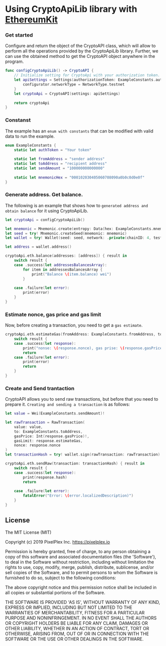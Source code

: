 # Using CryptoApiLib library with [EthereumKit](https://github.com/D-Technologies/EthereumKit)

### Get started

Сonfigure and return the object of the CryptoAPI class, which will allow to perform all the operations provided by the CryptoApiLib library.
Further, we can use the obtained method to get the CryptoAPI object anywhere in the program.
```swift
func configCryptoApiLib() -> CryptoAPI {
    // Initialize setting for CryptoApi with your authorization token.
    let apiSettings = Settings(authorizationToken: ExampleConstants.authToken) { configurator in
        configurator.networkType = NetworkType.testnet
    }
    let cryptoApi = CryptoAPI(settings: apiSettings)
    
    return cryptoApi
}
```
### Constanst
The example has an `enum with constants` that can be modified with valid data to run the example.
```swift
enum ExampleConstants {
    static let authToken = "Your token"
    
    static let fromAddress = "sender address"
    static let toAddress = "recipient address"
    static let sendAmount = "100000000000000"
    
    static let mnemonicHex = "000102030405060708090a0b0c0d0e0f"
}
```
### Generate address. Get balance.
The following is an example that shows how to `generated address and obtain balance` for it using CryptoApiLib.
```swift
let cryptoApi = configCryptoApiLib()

let mnemonic = Mnemonic.create(entropy: Data(hex: ExampleConstants.mnemonicHex))
let seed = try! Mnemonic.createSeed(mnemonic: mnemonic)
let wallet = try! Wallet(seed: seed, network: .private(chainID: 4, testUse: true), debugPrints: true)

let address = wallet.address()

cryptoApi.eth.balance(addresses: [address]) { result in
    switch result {
    case .success(let addressesBalancesArray):
        for item in addressesBalancesArray {
            print("Balance \(item.balance) wei")
        }
        
    case .failure(let error):
        print(error)
    }
}
```
### Estimate nonce, gas price and gas limit
Now, before creating a transaction, you need to get a `gas estimate`.
```swift
cryptoApi.eth.estimateGas(fromAddress: ExampleConstants.fromAddress, toAddress: ExampleConstants.toAddress, data: "", value: ExampleConstants.sendAmount) { result in
    switch result {
    case .success(let response):
        print("nonse: \(response.nonce), gas prise: \(response.gasPrice), estimate: \(response.estimateGas).")
        return
    case .failure(let error):
        print(error)
        return
    }
}
```
### Create and Send trantaction
CryptoAPI allows you to send raw transactions, but before that you need to prepare it.
`Creating and sending a transaction` is as follows:
```swift
let value = Wei(ExampleConstants.sendAmount)!

let rawTransaction = RawTransaction(
    value: value,
    to: ExampleConstants.toAddress,
    gasPrice: Int(response.gasPrice)!,
    gasLimit: response.estimateGas,
    nonce: response.nonce
)
let transactionHash = try! wallet.sign(rawTransaction: rawTransaction)

cryptoApi.eth.sendRaw(transaction: transactionHash) { result in
    switch result {
    case .success(let response):
        print(response.hash)
        return
        
    case .failure(let error):
        fatalError("Error: \(error.localizedDescription)")
    }
}
```


## License

The MIT License (MIT)

Copyright (c) 2019 PixelPlex Inc. <https://pixelplex.io>

Permission is hereby granted, free of charge, to any person obtaining
a copy of this software and associated documentation files (the
'Software'), to deal in the Software without restriction, including
without limitation the rights to use, copy, modify, merge, publish,
distribute, sublicense, and/or sell copies of the Software, and to
permit persons to whom the Software is furnished to do so, subject to
the following conditions:

The above copyright notice and this permission notice shall be
included in all copies or substantial portions of the Software.

THE SOFTWARE IS PROVIDED 'AS IS', WITHOUT WARRANTY OF ANY KIND,
EXPRESS OR IMPLIED, INCLUDING BUT NOT LIMITED TO THE WARRANTIES OF
MERCHANTABILITY, FITNESS FOR A PARTICULAR PURPOSE AND NONINFRINGEMENT.
IN NO EVENT SHALL THE AUTHORS OR COPYRIGHT HOLDERS BE LIABLE FOR ANY
CLAIM, DAMAGES OR OTHER LIABILITY, WHETHER IN AN ACTION OF CONTRACT,
TORT OR OTHERWISE, ARISING FROM, OUT OF OR IN CONNECTION WITH THE
SOFTWARE OR THE USE OR OTHER DEALINGS IN THE SOFTWARE.

